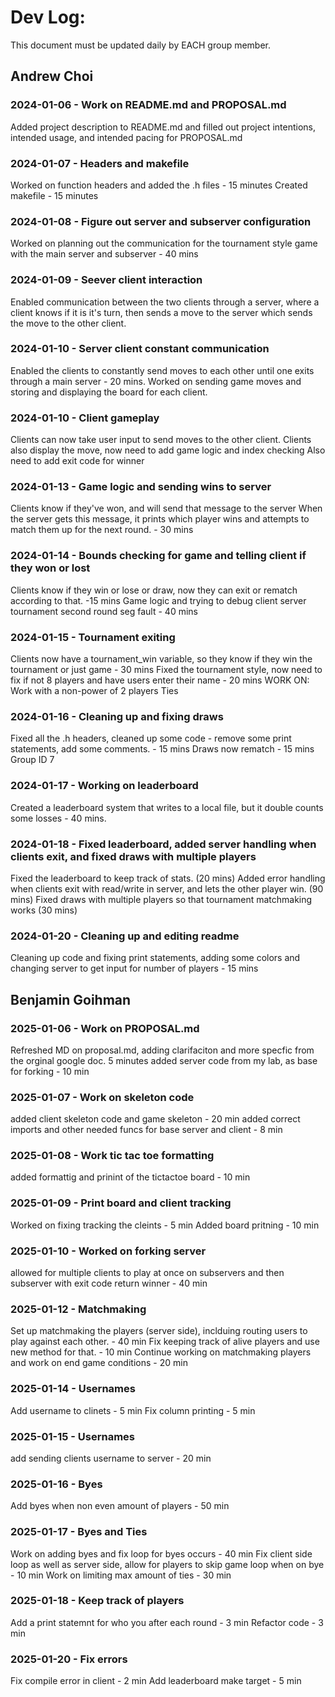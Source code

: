 # Dev Log:

This document must be updated daily by EACH group member.

## Andrew Choi

### 2024-01-06 - Work on README.md and PROPOSAL.md
Added project description to README.md and filled out project intentions, intended usage, and intended pacing for PROPOSAL.md

### 2024-01-07 - Headers and makefile
Worked on function headers and added the .h files - 15 minutes
Created makefile - 15 minutes

### 2024-01-08 - Figure out server and subserver configuration
Worked on planning out the communication for the tournament style game with the main server and subserver - 40 mins

### 2024-01-09 - Seever client interaction
Enabled communication between the two clients through a server, where a client knows if it is it's turn, then sends a move to the server which sends the move to the other client.

### 2024-01-10 - Server client constant communication
Enabled the clients to constantly send moves to each other until one exits through a main server - 20 mins.
Worked on sending game moves and storing and displaying the board for each client.

### 2024-01-10 - Client gameplay
Clients can now take user input to send moves to the other client.
Clients also display the move, now need to add game logic and index checking
Also need to add exit code for winner

### 2024-01-13 - Game logic and sending wins to server
Clients know if they've won, and will send that message to the server
When the server gets this message, it prints which player wins and attempts to match them up for the next round. - 30 mins

### 2024-01-14 - Bounds checking for game and telling client if they won or lost
Clients know if they win or lose or draw, now they can exit or rematch according to that. -15 mins
Game logic and trying to debug client server tournament second round seg fault - 40 mins

### 2024-01-15 - Tournament exiting
Clients now have a tournament_win variable, so they know if they win the tournament or just game - 30 mins
Fixed the tournament style, now need to fix if not 8 players and have users enter their name - 20 mins
WORK ON:
Work with a non-power of 2 players
Ties

### 2024-01-16 - Cleaning up and fixing draws
Fixed all the .h headers, cleaned up some code - remove some print statements, add some comments. - 15 mins
Draws now rematch - 15 mins
Group ID 7

### 2024-01-17 - Working on leaderboard
Created a leaderboard system that writes to a local file, but it double counts some losses - 40 mins.

### 2024-01-18 - Fixed leaderboard, added server handling when clients exit, and fixed draws with multiple players
Fixed the leaderboard to keep track of stats. (20 mins)
Added error handling when clients exit with read/write in server, and lets the other player win. (90 mins)
Fixed draws with multiple players so that tournament matchmaking works (30 mins)

### 2024-01-20 - Cleaning up and editing readme
Cleaning up code and fixing print statements, adding some colors and changing server to get input for number of players - 15 mins

## Benjamin Goihman

### 2025-01-06 - Work on PROPOSAL.md
Refreshed MD on proposal.md, adding clarifaciton and more specfic from the orginal google doc. 5 minutes
added server code from my lab, as base for forking - 10 min

### 2025-01-07 - Work on skeleton code
added client skeleton code and game skeleton - 20 min
added correct imports and other needed funcs for base server and client - 8 min

### 2025-01-08 - Work tic tac toe formatting
added formattig and prinint of the tictactoe board - 10 min

### 2025-01-09 - Print board and client tracking
Worked on fixing tracking the cleints - 5 min
Added board pritning - 10 min

### 2025-01-10 - Worked on forking server
allowed for multiple clients to play at once on subservers and then subserver with exit code return winner  - 40 min


### 2025-01-12 - Matchmaking
Set up matchmaking the players (server side), inclduing routing users to play against each other. - 40 min
Fix keeping track of alive players and use new method for that. - 10 min
Continue working on matchmaking players and work on end game conditions - 20 min

### 2025-01-14 - Usernames
Add username to clinets - 5 min
Fix column printing - 5 min

### 2025-01-15 - Usernames
add sending clients username to server - 20 min

### 2025-01-16 - Byes
Add byes when non even amount of players - 50 min

### 2025-01-17 - Byes and Ties
Work on adding byes and fix loop for byes occurs - 40 min
Fix client side loop as well as server side, allow for players to skip game loop when on bye - 10 min
Work on limiting max amount of ties - 30 min

### 2025-01-18 - Keep track of players
Add a print statemnt for who you after each round - 3 min
Refactor code - 3 min

### 2025-01-20 - Fix errors
Fix compile error in client - 2 min
Add leaderboard make target - 5 min
